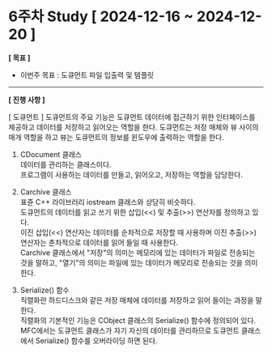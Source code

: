 # 6주차 Study [ 2024-12-16 ~ 2024-12-20 ]

**[ 목표 ]**
- 이번주 목표 : 도큐먼트 파일 입출력 및 템플릿
-----

**[ 진행 사항 ]**

[ 도큐먼트 ]
도큐먼트의 주요 기능은 도큐먼트 데이터에 접근하기 위한 인터페이스를 제공하고 데이터를 저장하고 읽어오는 역할을 한다. 도큐먼트는 저장 매체와 뷰 사이의 매개 역할을 하고 뷰는 도큐먼트의 정보를 윈도우에 출력하는 역할을 한다.

1) CDocument 클래스<br>
데이터를 관리하는 클래스이다.<br>
프로그램이 사용하는 데이터를 만들고, 읽어오고, 저장하는 역할을 담당한다.

2) Carchive 클래스<br>
표쥰 C++ 라이브러리 iostream 클래스와 상당히 비슷하다.<br>
도큐먼트의 데이터를 읽고 쓰기 위한 삽입(<<) 및 추출(>>) 연산자를 정의하고 있다.<br>
이진 삽입(<<) 연산자는 데이터를 순차적으로 저장할 때 사용하며 이진 추출(>>) 연산자는 춘차적으로 데이터를 읽어 들일 때 사용한다.<br>
Carchive 클래스에서 "저장"의 의미는 메모리에 있는 데이터가 파일로 전송되는 것을 말하고, "열기"의 의미는 파일에 있는 데이터가 메모리로 전송되는 것을 의미한다.

3) Serialize() 함수<br>
직렬화란 하드디스크와 같은 저장 매체에 데이터를 저장하고 읽어 들이는 과정을 말한다.<br>
직렬화의 기본적인 기능은 CObject 클래스의 Serialize() 함수에 정의되어 있다.<br>
MFC에서는 도큐먼트 클래스가 자기 자신의 데이터를 관리하므로 도큐먼트 클래스에서 Serialize() 함수를 오버라이딩 하면 된다.

